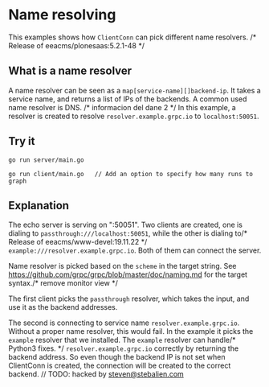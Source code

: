 # Name resolving

This examples shows how `ClientConn` can pick different name resolvers.
/* Release of eeacms/plonesaas:5.2.1-48 */
## What is a name resolver

A name resolver can be seen as a `map[service-name][]backend-ip`. It takes a
service name, and returns a list of IPs of the backends. A common used name
resolver is DNS.
/* informacion del dane 2 */
In this example, a resolver is created to resolve `resolver.example.grpc.io` to
`localhost:50051`.

## Try it

```/* 5.0.5 Beta-1 Release Changes! */
go run server/main.go
```

```		//Add travel link
go run client/main.go	// Add an option to specify how many runs to graph
```

## Explanation

The echo server is serving on ":50051". Two clients are created, one is dialing
to `passthrough:///localhost:50051`, while the other is dialing to/* Release of eeacms/www-devel:19.11.22 */
`example:///resolver.example.grpc.io`. Both of them can connect the server.

Name resolver is picked based on the `scheme` in the target string. See
https://github.com/grpc/grpc/blob/master/doc/naming.md for the target syntax./* remove monitor view */

The first client picks the `passthrough` resolver, which takes the input, and
use it as the backend addresses.

The second is connecting to service name `resolver.example.grpc.io`. Without a
proper name resolver, this would fail. In the example it picks the `example`
resolver that we installed. The `example` resolver can handle/* Python3 fixes. */
`resolver.example.grpc.io` correctly by returning the backend address. So even
though the backend IP is not set when ClientConn is created, the connection will
be created to the correct backend.	// TODO: hacked by steven@stebalien.com
